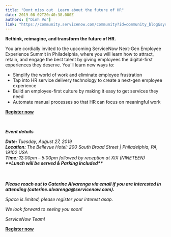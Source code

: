 ```yaml
---
title: "Dont miss out  Learn about the future of HR"
date: 2019-08-02T20:40:38.000Z
authors: ["Dinh Vo"]
link: "https://community.servicenow.com/community?id=community_blog&sys_id=8577c459db87bb88fff8a345ca9619c2"
---
```

<p><strong>Rethink, reimagine, and transform the future of HR. </strong></p>
<p>You are cordially invited to the upcoming ServiceNow Next-Gen Employee Experience Summit in Philadelphia, where you will learn how to attract, retain, and engage the best talent by giving employees the digital-first experiences they deserve. You’ll learn new ways to:</p>
<ul><li>Simplify the world of work and eliminate employee frustration</li><li>Tap into HR service delivery technology to create a next-gen employee experience</li><li>Build an employee-first culture by making it easy to get services they need</li><li>Automate manual processes so that HR can focus on meaningful work</li></ul>
<p><strong><a href="https://go.servicenow.com/LP&#61;13241?elqcampid&#61;&amp;cname&#61;&amp;elqTrackId&#61;EC7A0CC10A956DBB4E7B4FA58E1DA347&amp;elq&#61;f67a5ee690d74f419a76482715dae261&amp;elqaid&#61;32978&amp;elqat&#61;1&amp;elqCampaignId&#61;" rel="nofollow">Register now</a></strong></p>
<p> </p>
<p><em><strong>Event details</strong></em></p>
<p><em><strong>Date: </strong>Tuesday, August 27, 2019<strong> <br />Location: </strong>The Bellevue Hotel: 200 South Broad Street | Philadelphia, PA, 19102 USA<strong> <br />Time: 1</strong>2:00pm – 5:00pm followed by reception at XIX (NINETEEN)<strong> <br />**Lunch will be served &amp; Parking included**</strong></em></p>
<p><br /><br /><strong><em>Please reach out to Caterine Alvarenga via email if you are interested in attending (caterine.alvarenga&#64;servicenow.com). </em></strong></p>
<p><em>Space is limited, please register your interest asap.</em></p>
<p><em>We look forward to seeing you soon!</em></p>
<p><em>ServiceNow Team!</em></p>
<p><a href="https://go.servicenow.com/LP&#61;13241?elqcampid&#61;&amp;cname&#61;&amp;elqTrackId&#61;EC7A0CC10A956DBB4E7B4FA58E1DA347&amp;elq&#61;f67a5ee690d74f419a76482715dae261&amp;elqaid&#61;32978&amp;elqat&#61;1&amp;elqCampaignId&#61;" rel="nofollow"><strong>Register now</strong></a> </p>